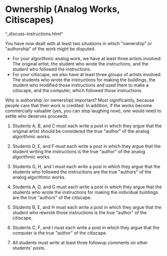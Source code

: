 Ownership (Analog Works, Citiscapes)
====================================

^_discuss-instructions.html^

You have now dealt with at least two situations in which "ownership" or
"authorship" of the work might be disputed.  

* For your algorithmic analog work, we have at least three artists
  involved: The original artist, the student who wrote the instructions,
  and the student who followed the instructions.
* For your citiscape, we also have at least three groups of artists involved: 
  The students who wrote the instructions for making the buildings, the 
  student who modified those instructions and used them to make a citiscape,
  and the computer, which followed those instructions.

Why is authorship (or ownership) important?  Most significantly,
because people care that their work is credited.  In addition, if
the works become commercially valuable (yes, you can stop laughing
now), one would need to settle who deserves proceeds.

1. Students A, B, and C must each write a post in which they argue that the
original artist should be considered the true "author" of the analog
algorithmic works.

2. Students D, E, and F must each write a post in which they argue that the 
student writing the instructions is the true "author" of the analog
algorithmic works.

3. Students G, H, and I must each write a post in which they argue that the
students who followed the instructions are the true "authors" of the
analog algorithmic works.

4. Students A, D, and G must each write a post in which they argue
that the students who wrote the instructions for making the individual
buildings are the true "authors" of the citiscape.

5. Students B, E, and H must each write a post in which they argue
that the student who rewrote those instructions is the true "author"
of the citiscape.

6. Students C, F, and I must each write a post in which they argue
that the computer is the true "author" of the citiscape.

7. All students must write at least three followup comments on other
students' posts.
